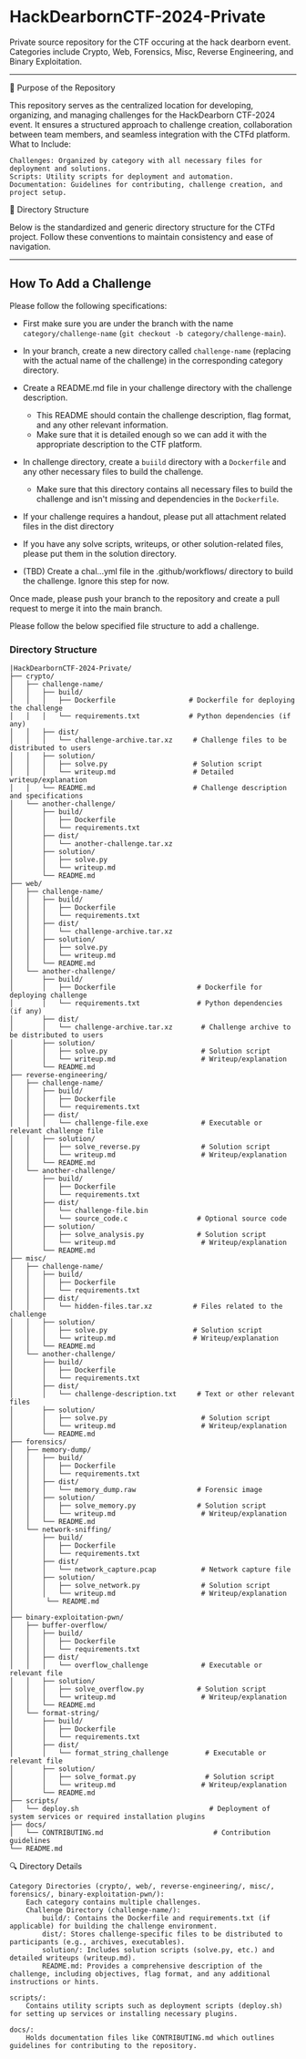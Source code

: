 # HackDearbornCTF-2024-Private

Private source repository for the CTF occuring at the hack dearborn event. Categories include Crypto, Web, Forensics, Misc, Reverse Engineering, and Binary Exploitation.

---

📂 Purpose of the Repository

This repository serves as the centralized location for developing, organizing, and managing challenges for the HackDearborn CTF-2024 event. It ensures a structured approach to challenge creation, collaboration between team members, and seamless integration with the CTFd platform.
What to Include:

    Challenges: Organized by category with all necessary files for deployment and solutions.
    Scripts: Utility scripts for deployment and automation.
    Documentation: Guidelines for contributing, challenge creation, and project setup.

📁 Directory Structure

Below is the standardized and generic directory structure for the CTFd project. Follow these conventions to maintain consistency and ease of navigation.


---

## How To Add a Challenge
Please follow the following specifications:
- First make sure you are under the branch with the name `category/challenge-name` (`git checkout -b category/challenge-main`).
- In your branch, create a new directory called `challenge-name` (replacing with the actual name of the challenge) in the corresponding category directory. 
- Create a README.md file in your challenge directory with the challenge description.
  - This README should contain the challenge description, flag format, and any other relevant information.
  - Make sure that it is detailed enough so we can add it with the appropriate description to the CTF platform.

- In challenge directory, create a `buiild` directory with a `Dockerfile` and any other necessary files to build the challenge.
  - Make sure that this directory contains all necessary files to build the challenge and isn't missing and dependencies in the `Dockerfile`.
- If your challenge requires a handout, please put all attachment related files in the dist directory

- If you have any solve scripts, writeups, or other solution-related files, please put them in the solution directory.

- (TBD) Create a chal.<category>.<name>.yml file in the .github/workflows/ directory to build the challenge. Ignore this step for now.


Once made, please push your branch to the repository and create a pull request to merge it into the main branch.

Please follow the below specified file structure to add a challenge.



### Directory Structure

```
|HackDearbornCTF-2024-Private/
├── crypto/
│   ├── challenge-name/
│   │   ├── build/
│   │   │   ├── Dockerfile                  # Dockerfile for deploying the challenge
│   │   │   └── requirements.txt            # Python dependencies (if any)
│   │   ├── dist/
│   │   │   └── challenge-archive.tar.xz     # Challenge files to be distributed to users
│   │   ├── solution/
│   │   │   ├── solve.py                     # Solution script
│   │   │   └── writeup.md                   # Detailed writeup/explanation
│   │   └── README.md                        # Challenge description and specifications
│   └── another-challenge/
│       ├── build/
│       │   ├── Dockerfile
│       │   └── requirements.txt
│       ├── dist/
│       │   └── another-challenge.tar.xz
│       ├── solution/
│       │   ├── solve.py
│       │   └── writeup.md
│       └── README.md
├── web/
│   ├── challenge-name/
│   │   ├── build/
│   │   │   ├── Dockerfile
│   │   │   └── requirements.txt
│   │   ├── dist/
│   │   │   └── challenge-archive.tar.xz
│   │   ├── solution/
│   │   │   ├── solve.py
│   │   │   └── writeup.md
│   │   └── README.md
│   └── another-challenge/
│       ├── build/
│       │   ├── Dockerfile                    # Dockerfile for deploying challenge
│       │   └── requirements.txt              # Python dependencies (if any)
│       ├── dist/
│       │   └── challenge-archive.tar.xz       # Challenge archive to be distributed to users
│       ├── solution/
│       │   ├── solve.py                       # Solution script
│       │   └── writeup.md                     # Writeup/explanation
│       └── README.md
├── reverse-engineering/
│   ├── challenge-name/
│   │   ├── build/
│   │   │   ├── Dockerfile
│   │   │   └── requirements.txt
│   │   ├── dist/
│   │   │   └── challenge-file.exe             # Executable or relevant challenge file
│   │   ├── solution/
│   │   │   ├── solve_reverse.py               # Solution script
│   │   │   └── writeup.md                     # Writeup/explanation
│   │   └── README.md
│   └── another-challenge/
│       ├── build/
│       │   ├── Dockerfile
│       │   └── requirements.txt
│       ├── dist/
│       │   └── challenge-file.bin
│       │   └── source_code.c                 # Optional source code
│       ├── solution/
│       │   ├── solve_analysis.py             # Solution script
│       │   └── writeup.md                     # Writeup/explanation
│       └── README.md
├── misc/
│   ├── challenge-name/
│   │   ├── build/
│   │   │   ├── Dockerfile
│   │   │   └── requirements.txt
│   │   ├── dist/
│   │   │   └── hidden-files.tar.xz          # Files related to the challenge
│   │   ├── solution/
│   │   │   ├── solve.py                     # Solution script
│   │   │   └── writeup.md                   # Writeup/explanation
│   │   └── README.md
│   └── another-challenge/
│       ├── build/
│       │   ├── Dockerfile
│       │   └── requirements.txt
│       ├── dist/
│       │   └── challenge-description.txt     # Text or other relevant files
│       ├── solution/
│       │   ├── solve.py                       # Solution script
│       │   └── writeup.md                     # Writeup/explanation
│       └── README.md
├── forensics/
│   ├── memory-dump/
│   │   ├── build/
│   │   │   ├── Dockerfile
│   │   │   └── requirements.txt
│   │   ├── dist/
│   │   │   └── memory_dump.raw               # Forensic image
│   │   ├── solution/
│   │   │   ├── solve_memory.py               # Solution script
│   │   │   └── writeup.md                     # Writeup/explanation
│   │   └── README.md
│   └── network-sniffing/
│       ├── build/
│       │   ├── Dockerfile
│       │   └── requirements.txt
│       ├── dist/
│       │   └── network_capture.pcap           # Network capture file
│       ├── solution/
│       │   ├── solve_network.py               # Solution script
│       │   └── writeup.md                     # Writeup/explanation
│        └── README.md
│  
├── binary-exploitation-pwn/
│   ├── buffer-overflow/
│   │   ├── build/
│   │   │   ├── Dockerfile
│   │   │   └── requirements.txt
│   │   ├── dist/
│   │   │   └── overflow_challenge             # Executable or relevant file
│   │   ├── solution/
│   │   │   ├── solve_overflow.py             # Solution script
│   │   │   └── writeup.md                     # Writeup/explanation
│   │   └── README.md
│   └── format-string/
│       ├── build/
│       │   ├── Dockerfile
│       │   └── requirements.txt
│       ├── dist/
│       │   └── format_string_challenge         # Executable or relevant file
│       ├── solution/
│       │   ├── solve_format.py                 # Solution script
│       │   └── writeup.md                     # Writeup/explanation
│       └── README.md
├── scripts/
│   └── deploy.sh                                # Deployment of system services or required installation plugins 
├── docs/
│   └── CONTRIBUTING.md                           # Contribution guidelines
└── README.md

```

🔍 Directory Details

    Category Directories (crypto/, web/, reverse-engineering/, misc/, forensics/, binary-exploitation-pwn/):
        Each category contains multiple challenges.
        Challenge Directory (challenge-name/):
            build/: Contains the Dockerfile and requirements.txt (if applicable) for building the challenge environment.
            dist/: Stores challenge-specific files to be distributed to participants (e.g., archives, executables).
            solution/: Includes solution scripts (solve.py, etc.) and detailed writeups (writeup.md).
            README.md: Provides a comprehensive description of the challenge, including objectives, flag format, and any additional instructions or hints.

    scripts/:
        Contains utility scripts such as deployment scripts (deploy.sh) for setting up services or installing necessary plugins.

    docs/:
        Holds documentation files like CONTRIBUTING.md which outlines guidelines for contributing to the repository.